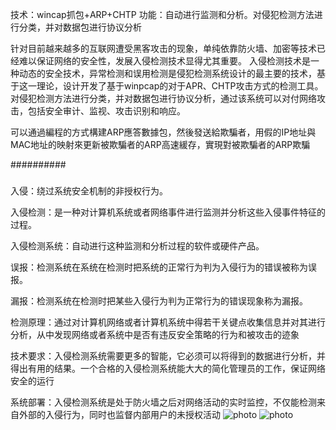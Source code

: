 技术：wincap抓包+ARP+CHTP
功能：自动进行监测和分析。对侵犯检测方法进行分类，并对数据包进行协议分析 
 
 



针对目前越来越多的互联网遭受黑客攻击的现象，单纯依靠防火墙、加密等技术已经难以保证网络的安全性，发展入侵检测技术显得尤其重要。
入侵检测技术是一种动态的安全技术，异常检测和误用检测是侵犯检测系统设计的最主要的技术，基于这一理论，设计开发了基于winpcap的对于APR、CHTP攻击方式的检测工具。
对侵犯检测方法进行分类，并对数据包进行协议分析，通过该系统可以对付网络攻击，包括安全审计、监视、攻击识别和响应。






可以通過編程的方式構建ARP應答數據包，然後發送給欺騙者，用假的IP地址與MAC地址的映射來更新被欺騙者的ARP高速緩存，實現對被欺騙者的ARP欺騙  



##########
#####
入侵：绕过系统安全机制的非授权行为。

入侵检测：是一种对计算机系统或者网络事件进行监测并分析这些入侵事件特征的过程。

入侵检测系统：自动进行这种监测和分析过程的软件或硬件产品。

误报：检测系统在系统在检测时把系统的正常行为判为入侵行为的错误被称为误报。

漏报：检测系统在检测时把某些入侵行为判为正常行为的错误现象称为漏报。

检测原理：通过对计算机网络或者计算机系统中得若干关键点收集信息并对其进行分析，从中发现网络或者系统中是否有违反安全策略的行为和被攻击的迹象

技术要求：入侵检测系统需要更多的智能，它必须可以将得到的数据进行分析，并得出有用的结果。一个合格的入侵检测系统能大大的简化管理员的工作，保证网络安全的运行

系统部署：入侵检测系统是处于防火墙之后对网络活动的实时监控，不仅能检测来自外部的入侵行为，同时也监督内部用户的未授权活动
![photo](https://github.com/KaryKim/C/blob/master/71.png)
![photo](https://github.com/KaryKim/C/blob/master/991.png)
